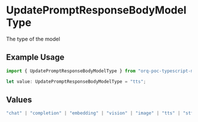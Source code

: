 # UpdatePromptResponseBodyModelType

The type of the model

## Example Usage

```typescript
import { UpdatePromptResponseBodyModelType } from "orq-poc-typescript-multi-env-version/models/operations";

let value: UpdatePromptResponseBodyModelType = "tts";
```

## Values

```typescript
"chat" | "completion" | "embedding" | "vision" | "image" | "tts" | "stt" | "rerank"
```